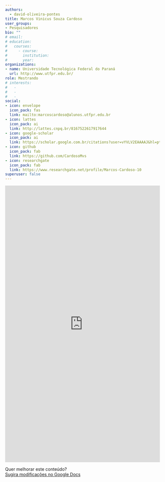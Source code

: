 ```yaml
---
authors:
  - david-oliveira-pontes
title: Marcos Vinicus Souza Cardoso
user_groups:
- Pesquisadores
bio: ""
# email: 
# education:
#   courses:
#     - course: 
#       institution: 
#       year: 
organizations:
- name: Universidade Tecnológica Federal do Paraná
  url: http://www.utfpr.edu.br/
role: Mestrando
# interests:
#   - 
#   - 
#   - 
social:
- icon: envelope
  icon_pack: fas
  link: mailto:marcoscardoso@alunos.utfpr.edu.br
- icon: lattes
  icon_pack: ai
  link: http://lattes.cnpq.br/8167522617917644
- icon: google-scholar
  icon_pack: ai
  link: https://scholar.google.com.br/citations?user=vYVLV2EAAAAJ&hl=pt-BR&authuser=4
- icon: github
  icon_pack: fab
  link: https://github.com/CardosoMvs
- icon: researchgate
  icon_pack: fab
  link: https://www.researchgate.net/profile/Marcos-Cardoso-10
superuser: false
---
```


<!-- HTML -->
<iframe frameborder="0" style="width: 100%; height: 900px" src="https://docs.google.com/document/d/e/2PACX-1vRy6gSr2Lo-BOmlRB4BdntCMGkmX5gKKD-ANRygD2SwE4W6Sy0tBt-R6o6IBJtmPLPLENWGgvUbryst/pub?embedded=true"></iframe>

<!-- HTML e Markdown -->
Quer melhorar este conteúdo?<br>
[<i class="fa fa-edit" aria-hidden="true"></i> Sugira modificações no Google Docs][edit]

[edit]: https://docs.google.com/document/d/1yTrKqisoBcu-HkV4_O4IFshsDC-bKDQBBSqBiP7Lcvs/edit?usp=sharing
